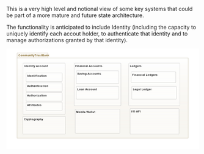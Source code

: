 This is a very high level and notional view of some key systems that could be part of a more mature and future state architecture.

The functionality is anticipated to include Identity (including the capacity to uniquely identify each accout holder, to authenticate that identity and to manage authorizations granted by that identity).  

![communitytrustbank](https://github.com/BridgingBanks/GeneralSpecificationsDocumentation/blob/gh-pages/Diagrams/CommunityTrustBank.jpg)
